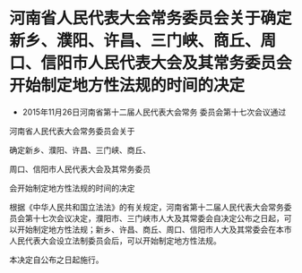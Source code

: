 # 河南省人民代表大会常务委员会关于确定新乡、濮阳、许昌、三门峡、商丘、周口、信阳市人民代表大会及其常务委员会开始制定地方性法规的时间的决定

- 2015年11月26日河南省第十二届人民代表大会常务
  委员会第十七次会议通过

<!-- INFO END -->

河南省人民代表大会常务委员会关于

确定新乡、濮阳、许昌、三门峡、商丘、

周口、信阳市人民代表大会及其常务委员

会开始制定地方性法规的时间的决定

根据《中华人民共和国立法法》的有关规定，河南省第十二届人民代表大会常务委员会第十七次会议决定，濮阳市、三门峡市人大及其常委会自决定公布之日起，可以开始制定地方性法规；新乡、许昌、商丘、周口、信阳市人大及其常委会在本市人民代表大会设立法制委员会后，可以开始制定地方性法规。

本决定自公布之日起施行。

